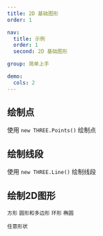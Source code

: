 ```yaml
---
title: 2D 基础图形
order: 1

nav:
  title: 示例
  order: 1
  second: 2D 基础图形

group: 简单上手

demo:
  cols: 2
---
```


## 绘制点

使用 `new THREE.Points()` 绘制点

<code src="./points/index.tsx" compact="true"></code>

## 绘制线段

使用 `new THREE.Line()` 绘制线段

<code src="./line/index.tsx" compact="true"></code>

## 绘制2D图形

<code src="./graphics/square/index.tsx" compact="true">方形</code>
<code src="./graphics/circle/index.tsx" compact="true">圆形和多边形</code>
<code src="./graphics/ring/index.tsx" compact="true">环形</code>
<code src="./graphics/ellipse/index.tsx" compact="true">椭圆</code>

<code src="./graphics/shape/index.tsx" compact="true">任意形状</code>
